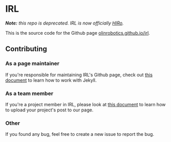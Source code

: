 # IRL
_**Note:** this repo is deprecated. IRL is now officially [HIRo](https://github.com/olinrobotics/hiro)._

This is the source code for the Github page [olinrobotics.github.io/irl](https://olinrobotics.github.io/irl).

## Contributing
### As a page maintainer
If you're responsible for maintaining IRL's Github page, check out [this document](/MAINTAINING_GUIDELINE.md) to learn how to work with Jekyll.

### As a team member
If you're a project member in IRL, please look at [this document](/CREATE_A_POST.md) to learn how to upload your project's post to our page.

### Other
If you found any bug, feel free to create a new issue to report the bug.
